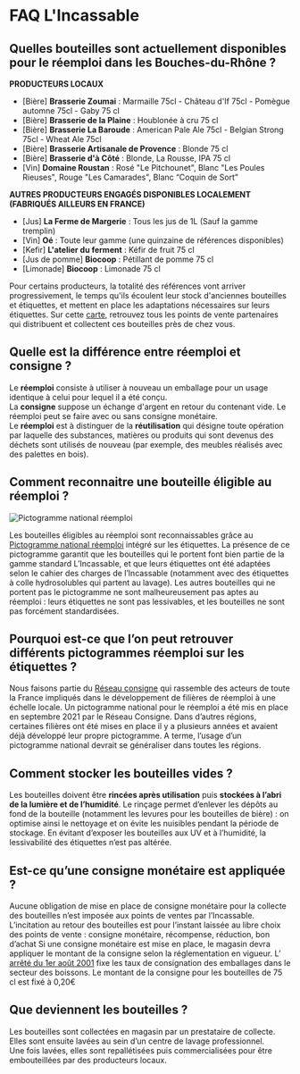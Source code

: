 # FAQ L'Incassable

## Quelles bouteilles sont actuellement disponibles pour le réemploi dans les Bouches-du-Rhône ?

**PRODUCTEURS LOCAUX** <br/>
- [Bière] **Brasserie	Zoumai** : Marmaille 75cl - Château d'If 75cl - Pomègue automne 75cl - Gaby 75 cl <br/>
- [Bière] **Brasserie de la Plaine** : Houblonée à cru 75 cl
- [Bière] **Brasserie	La Baroude** : American Pale Ale 75cl - Belgian Strong 75cl - 	Wheat Ale 75cl
- [Bière] **Brasserie Artisanale de Provence** : Blonde 75 cl
- [Bière]	**Brasserie d'à Côté**	: Blonde, La Rousse, IPA 75 cl
- [Vin] **Domaine Roustan** : Rosé "Le Pitchounet", Blanc "Les Poules Rieuses", Rouge "Les Camarades", Blanc “Coquin de Sort”


**AUTRES PRODUCTEURS ENGAGÉS DISPONIBLES LOCALEMENT (FABRIQUÉS AILLEURS EN FRANCE)** <br/>
- [Jus]	**La Ferme de Margerie**	: Tous les jus de 1L (Sauf la gamme tremplin)
- [Vin] **Oé** : Toute leur gamme (une quinzaine de références disponibles)
- [Kefir]	**L'atelier du ferment** : Kéfir de fruit	75 cl
- [Jus de  pomme]	**Biocoop**	:	Pétillant de pomme 75 cl
- [Limonade]	**Biocoop** :	Limonade 75 cl


Pour certains producteurs, la totalité des références vont arriver progressivement, le temps qu'ils écoulent leur stock d'anciennes bouteilles et étiquettes, et mettent en place les adaptations nécessaires sur leurs étiquettes. 
Sur cette [carte](http://umap.openstreetmap.fr/fr/map/lincassable-ou-trouver-rammener-mes-bouteilles_610505#1/43/6), retrouvez tous les points de vente partenaires qui distribuent et collectent ces bouteilles près de chez vous.


## Quelle est la différence entre réemploi et consigne ?
Le **réemploi** consiste à utiliser à nouveau un emballage pour un usage identique à celui pour lequel il a été conçu. <br/>
La **consigne** suppose un échange d'argent en retour du contenant vide. Le réemploi peut se faire avec ou sans consigne monétaire. <br/>
Le **réemploi** est à distinguer de la **réutilisation** qui désigne toute opération par laquelle des substances, matières ou produits qui sont devenus des déchets sont utilisés de nouveau (par exemple, des meubles réalisés avec des palettes en bois). <br/>


## Comment reconnaitre une bouteille éligible au réemploi ?
![Pictogramme national réemploi](https://nuage.reseauconsigne.com/index.php/s/3jeb63M5ibid8CY/download)

Les bouteilles éligibles au réemploi sont reconnaissables grâce au [Pictogramme national réemploi](https://nuage.reseauconsigne.com/index.php/s/ZEdt8WQCxLJ9mxX|download) intégré sur les étiquettes. La présence de ce pictogramme garantit que les bouteilles qui le portent font bien partie de la gamme standard L’Incassable, et que leurs étiquettes ont été adaptées selon le cahier des charges de l’Incassable (notamment avec des étiquettes à colle hydrosolubles qui partent au lavage).
Les autres bouteilles qui ne portent pas le pictogramme ne sont malheureusement pas aptes au réemploi : leurs étiquettes ne sont pas lessivables, et les bouteilles ne sont pas forcément standardisées.


## Pourquoi est-ce que l’on peut retrouver différents pictogrammes réemploi sur les étiquettes ?
Nous faisons partie du [Réseau consigne](http://www.reseauconsigne.com/) qui rassemble des acteurs de toute la France impliqués dans le développement de filières de réemploi à une échelle locale.
Un pictogramme national pour le réemploi a été mis en place en septembre 2021 par le Réseau Consigne.
Dans d’autres régions, certaines filières ont été mises en place il y a plusieurs années et avaient déjà développé leur propre pictogramme.
A terme, l’usage d’un pictogramme national devrait se généraliser dans toutes les régions.


## Comment stocker les bouteilles vides ?
Les bouteilles doivent être **rincées après utilisation** puis **stockées à l’abri de la lumière et de l’humidité**.
Le rinçage permet d’enlever les dépôts au fond de la bouteille (notamment les levures pour les bouteilles de bière) : on optimise ainsi le nettoyage et on évite les nuisibles pendant la période de stockage.
En évitant d’exposer les bouteilles aux UV et à l’humidité, la lessivabilité des étiquettes n’est pas altérée.


## Est-ce qu’une consigne monétaire est appliquée ?
Aucune obligation de mise en place de consigne monétaire pour la collecte des bouteilles n’est imposée aux points de ventes par l’Incassable.
L’incitation au retour des bouteilles est pour l’instant laissée au libre choix des points de vente : consigne monétaire, récompense, réduction, bon d’achat
Si une consigne monétaire est mise en place, le magasin devra appliquer le montant de la consigne selon la réglementation en vigueur.
L’ [arrêté du 1er août 2001](https://www.legifrance.gouv.fr/jorf/id/JORFTEXT000000406764) fixe les taux de consignation des emballages dans le secteur des boissons.  Le montant de la consigne pour les bouteilles de 75 cl est fixé à 0,20€

## Que deviennent les bouteilles ?
Les bouteilles sont collectées en magasin par un prestataire de collecte.
Elles sont ensuite lavées au sein d’un centre de lavage professionnel. <br/>
Une fois lavées, elles sont repallétisées puis commercialisées pour être embouteillées par des producteurs locaux.




